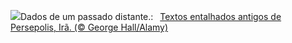 ![](https://www.bing.com/th?id=OHR.SpreadsheetDay_PT-BR9592083613_UHD.jpg&w=1000)Dados de um passado distante.:&nbsp;&ensp;[Textos entalhados antigos de Persepolis, Irã. (© George Hall/Alamy)](https://www.bing.com/th?id=OHR.SpreadsheetDay_PT-BR9592083613_UHD.jpg)
<br><br/>

